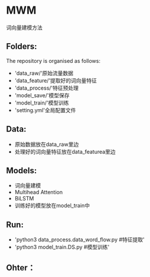 # MWM
词向量建模方法
## Folders:
The repository is organised as follows:
* 'data_raw/'原始流量数据
* 'data_feature/'提取好的词向量特征
* 'data_process/'特征预处理
* 'model_save/'模型保存
* 'model_train/'模型训练
* 'setting.yml'全局配置文件
## Data:
* 原始数据放在data_raw里边
* 处理好的词向量特征放在data_featurea里边
## Models:
* 词向量建模
* Multihead Attention
* BiLSTM
* 训练好的模型放在model_train中
## Run:
* 'python3 data_process.data_word_flow.py #特征提取'
* 'python3 model_train.DS.py #模型训练'
## Ohter：

